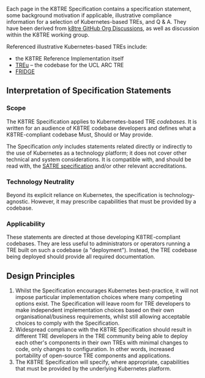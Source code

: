 Each page in the K8TRE Specification contains a specification statement, some background motivation if applicable, illustrative compliance information for a selection of Kubernetes-based TREs, and Q & A. They have been derived from [k8tre GitHub Org Discussions](https://github.com/orgs/k8tre/discussions), as well as discussion within the K8TRE working group.

Referenced illustrative Kubernetes-based TREs include:
- the K8TRE Reference Implementation itself 
- [TREu](https://www.ucl.ac.uk/advanced-research-computing/sensitive-data-and-trusted-research-environments) – the codebase for the UCL ARC TRE
- [FRIDGE](https://dareuk.org.uk/how-we-work/ongoing-activities/dare-uk-early-adopters/fridge/)

## Interpretation of Specification Statements

### Scope
The K8TRE Specification applies to Kubernetes-based TRE *codebases*. It is written for an audience of K8TRE codebase developers and defines what a K8TRE-compliant codebase Must, Should or May provide.

The Specification _only_ includes statements related directly or indirectly to the use of Kubernetes as a technology platform; it does not cover other technical and system considerations. It is compatible with, and should be read with, the [SATRE specification](https://satre-specification.readthedocs.io/en/stable/) and/or other relevant accreditations.

### Technology Neutrality
Beyond its explicit reliance on Kubernetes, the specification is technology-agnostic. However, it may prescribe capabilities that must be provided by a codebase.

### Applicability
These statements are directed at those developing K8TRE-compliant codebases. They are less useful to administrators or operators running a TRE built on such a codebase (a "deployment"). Instead, the TRE codebase being deployed should provide all required documentation.

## Design Principles

1. Whilst the Specification encourages Kubernetes best-practice, it will not impose particular implementation choices where many competing options exist. The Specification will leave room for TRE developers to make independent implementation choices based on their own organisational/business requirements, whilst still allowing acceptable choices to comply with the Specification.
2. Widespread compliance with the K8TRE Specification should result in different TRE developers in the TRE community being able to deploy each other's components in their own TREs with minimal changes to code, only changes to configuration. In other words, increased portability of open-source TRE components and applications.
3. The K8TRE Specification will specify, where appropriate, capabilities that must be provided by the underlying Kubernetes platform.
